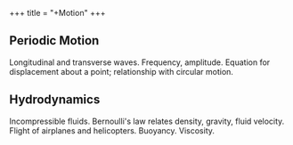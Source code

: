 +++
title = "+Motion"
+++
## Periodic Motion
Longitudinal and transverse waves. Frequency, amplitude. Equation for displacement about a point; relationship with circular motion.

## Hydrodynamics
Incompressible fluids. Bernoulli's law relates density, gravity, fluid velocity. Flight of airplanes and helicopters. Buoyancy. Viscosity.

